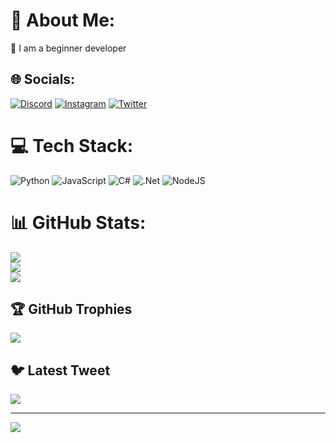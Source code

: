 # 💫 About Me:
🔭 I am a beginner developer


## 🌐 Socials:
[![Discord](https://img.shields.io/badge/Discord-%237289DA.svg?logo=discord&logoColor=white)](https://discord.gg/Jesewe#8563) [![Instagram](https://img.shields.io/badge/Instagram-%23E4405F.svg?logo=Instagram&logoColor=white)](https://instagram.com/jesewe_offical) [![Twitter](https://img.shields.io/badge/Twitter-%231DA1F2.svg?logo=Twitter&logoColor=white)](https://twitter.com/jesewe_offical) 

# 💻 Tech Stack:
![Python](https://img.shields.io/badge/python-3670A0?style=for-the-badge&logo=python&logoColor=ffdd54) ![JavaScript](https://img.shields.io/badge/javascript-%23323330.svg?style=for-the-badge&logo=javascript&logoColor=%23F7DF1E) ![C#](https://img.shields.io/badge/c%23-%23239120.svg?style=for-the-badge&logo=c-sharp&logoColor=white) ![.Net](https://img.shields.io/badge/.NET-5C2D91?style=for-the-badge&logo=.net&logoColor=white) ![NodeJS](https://img.shields.io/badge/node.js-6DA55F?style=for-the-badge&logo=node.js&logoColor=white)
# 📊 GitHub Stats:
![](https://github-readme-stats.vercel.app/api?username=Jesewe&theme=dark&hide_border=false&include_all_commits=false&count_private=false)<br/>
![](https://github-readme-streak-stats.herokuapp.com/?user=Jesewe&theme=dark&hide_border=false)<br/>
![](https://github-readme-stats.vercel.app/api/top-langs/?username=Jesewe&theme=dark&hide_border=false&include_all_commits=false&count_private=false&layout=compact)

## 🏆 GitHub Trophies
![](https://github-profile-trophy.vercel.app/?username=Jesewe&theme=onedark&no-frame=false&no-bg=false&margin-w=4)

## 🐦 Latest Tweet
[![](https://gtce.itsvg.in/api?username=jesewe_offical)](https://github.com/VishwaGauravIn/github-twitter-card-embed)

---
[![](https://visitcount.itsvg.in/api?id=Jesewe&icon=0&color=0)](https://visitcount.itsvg.in)

<!-- Proudly created with GPRM ( https://gprm.itsvg.in ) -->
